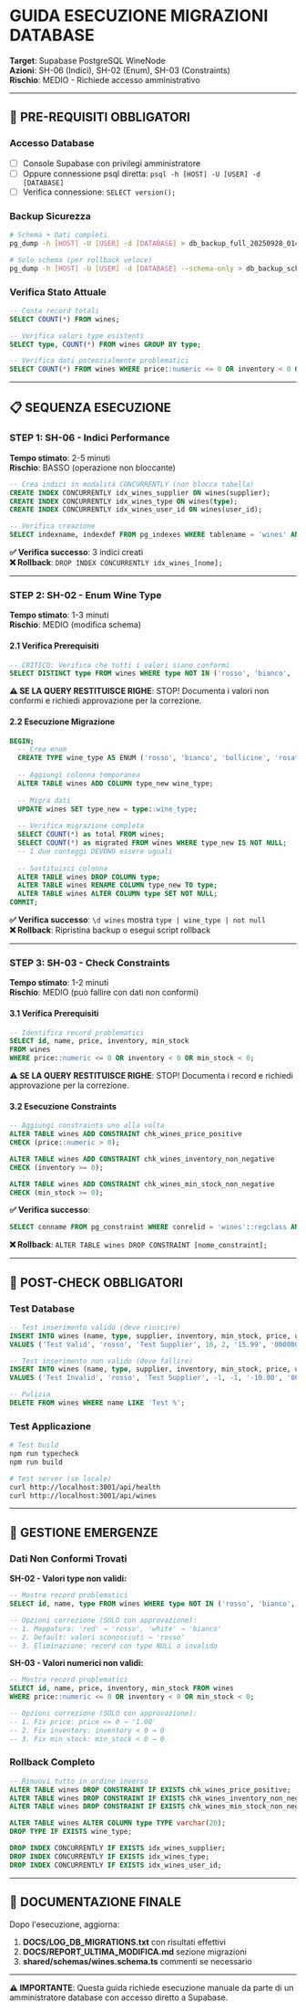 # GUIDA ESECUZIONE MIGRAZIONI DATABASE

**Target**: Supabase PostgreSQL WineNode  
**Azioni**: SH-06 (Indici), SH-02 (Enum), SH-03 (Constraints)  
**Rischio**: MEDIO - Richiede accesso amministrativo

---

## 🚨 PRE-REQUISITI OBBLIGATORI

### Accesso Database
- [ ] Console Supabase con privilegi amministratore
- [ ] Oppure connessione psql diretta: `psql -h [HOST] -U [USER] -d [DATABASE]`
- [ ] Verifica connessione: `SELECT version();`

### Backup Sicurezza
```bash
# Schema + Dati completi
pg_dump -h [HOST] -U [USER] -d [DATABASE] > db_backup_full_20250928_0141.sql

# Solo schema (per rollback veloce)
pg_dump -h [HOST] -U [USER] -d [DATABASE] --schema-only > db_backup_schema_20250928_0141.sql
```

### Verifica Stato Attuale
```sql
-- Conta record totali
SELECT COUNT(*) FROM wines;

-- Verifica valori type esistenti
SELECT type, COUNT(*) FROM wines GROUP BY type;

-- Verifica dati potenzialmente problematici
SELECT COUNT(*) FROM wines WHERE price::numeric <= 0 OR inventory < 0 OR min_stock < 0;
```

---

## 📋 SEQUENZA ESECUZIONE

### STEP 1: SH-06 - Indici Performance

**Tempo stimato**: 2-5 minuti  
**Rischio**: BASSO (operazione non bloccante)

```sql
-- Crea indici in modalità CONCURRENTLY (non blocca tabella)
CREATE INDEX CONCURRENTLY idx_wines_supplier ON wines(supplier);
CREATE INDEX CONCURRENTLY idx_wines_type ON wines(type);
CREATE INDEX CONCURRENTLY idx_wines_user_id ON wines(user_id);

-- Verifica creazione
SELECT indexname, indexdef FROM pg_indexes WHERE tablename = 'wines' AND indexname LIKE 'idx_wines_%';
```

**✅ Verifica successo**: 3 indici creati  
**❌ Rollback**: `DROP INDEX CONCURRENTLY idx_wines_[nome];`

---

### STEP 2: SH-02 - Enum Wine Type

**Tempo stimato**: 1-3 minuti  
**Rischio**: MEDIO (modifica schema)

#### 2.1 Verifica Prerequisiti
```sql
-- CRITICO: Verifica che tutti i valori siano conformi
SELECT DISTINCT type FROM wines WHERE type NOT IN ('rosso', 'bianco', 'bollicine', 'rosato');
```

**⚠️ SE LA QUERY RESTITUISCE RIGHE**: STOP! Documenta i valori non conformi e richiedi approvazione per la correzione.

#### 2.2 Esecuzione Migrazione
```sql
BEGIN;
  -- Crea enum
  CREATE TYPE wine_type AS ENUM ('rosso', 'bianco', 'bollicine', 'rosato');
  
  -- Aggiungi colonna temporanea
  ALTER TABLE wines ADD COLUMN type_new wine_type;
  
  -- Migra dati
  UPDATE wines SET type_new = type::wine_type;
  
  -- Verifica migrazione completa
  SELECT COUNT(*) as total FROM wines;
  SELECT COUNT(*) as migrated FROM wines WHERE type_new IS NOT NULL;
  -- I due conteggi DEVONO essere uguali
  
  -- Sostituisci colonna
  ALTER TABLE wines DROP COLUMN type;
  ALTER TABLE wines RENAME COLUMN type_new TO type;
  ALTER TABLE wines ALTER COLUMN type SET NOT NULL;
COMMIT;
```

**✅ Verifica successo**: `\d wines` mostra `type | wine_type | not null`  
**❌ Rollback**: Ripristina backup o esegui script rollback

---

### STEP 3: SH-03 - Check Constraints

**Tempo stimato**: 1-2 minuti  
**Rischio**: MEDIO (può fallire con dati non conformi)

#### 3.1 Verifica Prerequisiti
```sql
-- Identifica record problematici
SELECT id, name, price, inventory, min_stock 
FROM wines 
WHERE price::numeric <= 0 OR inventory < 0 OR min_stock < 0;
```

**⚠️ SE LA QUERY RESTITUISCE RIGHE**: STOP! Documenta i record e richiedi approvazione per la correzione.

#### 3.2 Esecuzione Constraints
```sql
-- Aggiungi constraints uno alla volta
ALTER TABLE wines ADD CONSTRAINT chk_wines_price_positive 
CHECK (price::numeric > 0);

ALTER TABLE wines ADD CONSTRAINT chk_wines_inventory_non_negative 
CHECK (inventory >= 0);

ALTER TABLE wines ADD CONSTRAINT chk_wines_min_stock_non_negative 
CHECK (min_stock >= 0);
```

**✅ Verifica successo**: 
```sql
SELECT conname FROM pg_constraint WHERE conrelid = 'wines'::regclass AND contype = 'c';
```

**❌ Rollback**: `ALTER TABLE wines DROP CONSTRAINT [nome_constraint];`

---

## 🧪 POST-CHECK OBBLIGATORI

### Test Database
```sql
-- Test inserimento valido (deve riuscire)
INSERT INTO wines (name, type, supplier, inventory, min_stock, price, user_id) 
VALUES ('Test Valid', 'rosso', 'Test Supplier', 10, 2, '15.99', '00000000-0000-0000-0000-000000000001');

-- Test inserimento non valido (deve fallire)
INSERT INTO wines (name, type, supplier, inventory, min_stock, price, user_id) 
VALUES ('Test Invalid', 'rosso', 'Test Supplier', -1, -1, '-10.00', '00000000-0000-0000-0000-000000000001');

-- Pulizia
DELETE FROM wines WHERE name LIKE 'Test %';
```

### Test Applicazione
```bash
# Test build
npm run typecheck
npm run build

# Test server (se locale)
curl http://localhost:3001/api/health
curl http://localhost:3001/api/wines
```

---

## 🚨 GESTIONE EMERGENZE

### Dati Non Conformi Trovati

**SH-02 - Valori type non validi:**
```sql
-- Mostra record problematici
SELECT id, name, type FROM wines WHERE type NOT IN ('rosso', 'bianco', 'bollicine', 'rosato');

-- Opzioni correzione (SOLO con approvazione):
-- 1. Mappatura: 'red' → 'rosso', 'white' → 'bianco'
-- 2. Default: valori sconosciuti → 'rosso'
-- 3. Eliminazione: record con type NULL o invalido
```

**SH-03 - Valori numerici non validi:**
```sql
-- Mostra record problematici
SELECT id, name, price, inventory, min_stock FROM wines 
WHERE price::numeric <= 0 OR inventory < 0 OR min_stock < 0;

-- Opzioni correzione (SOLO con approvazione):
-- 1. Fix price: price <= 0 → '1.00'
-- 2. Fix inventory: inventory < 0 → 0
-- 3. Fix min_stock: min_stock < 0 → 0
```

### Rollback Completo
```sql
-- Rimuovi tutto in ordine inverso
ALTER TABLE wines DROP CONSTRAINT IF EXISTS chk_wines_price_positive;
ALTER TABLE wines DROP CONSTRAINT IF EXISTS chk_wines_inventory_non_negative;
ALTER TABLE wines DROP CONSTRAINT IF EXISTS chk_wines_min_stock_non_negative;

ALTER TABLE wines ALTER COLUMN type TYPE varchar(20);
DROP TYPE IF EXISTS wine_type;

DROP INDEX CONCURRENTLY IF EXISTS idx_wines_supplier;
DROP INDEX CONCURRENTLY IF EXISTS idx_wines_type;
DROP INDEX CONCURRENTLY IF EXISTS idx_wines_user_id;
```

---

## 📝 DOCUMENTAZIONE FINALE

Dopo l'esecuzione, aggiorna:
1. **DOCS/LOG_DB_MIGRATIONS.txt** con risultati effettivi
2. **DOCS/REPORT_ULTIMA_MODIFICA.md** sezione migrazioni
3. **shared/schemas/wines.schema.ts** commenti se necessario

---

**⚠️ IMPORTANTE**: Questa guida richiede esecuzione manuale da parte di un amministratore database con accesso diretto a Supabase.

